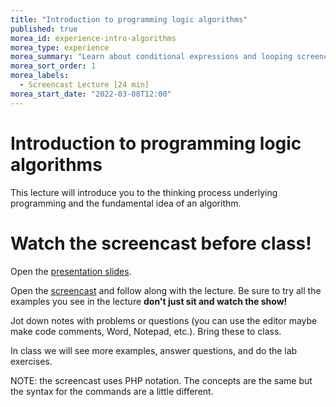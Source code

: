 ```yaml
--- 
title: "Introduction to programming logic algorithms" 
published: true 
morea_id: experience-intro-algorithms
morea_type: experience 
morea_summary: "Learn about conditional expressions and looping screencast"
morea_sort_order: 1 
morea_labels:
  - Screencast Lecture [24 min]
morea_start_date: "2022-03-08T12:00"
---
```

# Introduction to programming logic algorithms
This lecture will introduce you to the thinking process underlying programming and the fundamental idea of an algorithm. 

# Watch the screencast before class!
Open the [presentation slides](ITM352_algorithms.ppt). 

Open the [screencast](http://youtu.be/EsyKVFdbgO4) and follow along with the lecture. Be sure to try all the examples you see in the lecture  **don't just sit and watch the show!**

Jot down notes with problems or questions (you can use the editor maybe make code comments, Word, Notepad, etc.). Bring these to class.

In class we will see more examples, answer questions, and do the lab exercises. 

NOTE: the screencast uses PHP notation. The concepts are the same but the syntax for the commands are a little different. 